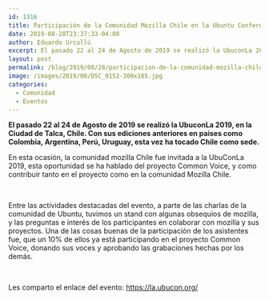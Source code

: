 ```yaml
---
id: 1316
title: Participación de la Comunidad Mozilla Chile en la Ubuntu Conference LA 2019
date: 2019-08-28T23:37:33-04:00
author: Eduardo Urcullú
excerpt: El pasado 22 al 24 de Agosto de 2019 se realizó la UbuconLa 2019, en la Ciudad de Talca, Chile. Con sus ediciones anteriores en paises como Colombia, Argentina, Perú, Uruguay, esta vez ha tocado Chile como sede.
layout: post
permalink: /blog/2019/08/28/participacion-de-la-comunidad-mozilla-chile-en-la-ubuntu-conference-la-2019/
image: /images/2019/08/DSC_0152-300x165.jpg
categories:
  - Comunidad
  - Eventos
---
```

**El pasado 22 al 24 de Agosto de 2019 se realizó la UbuconLa 2019, en la Ciudad de Talca, Chile. Con sus ediciones anteriores en paises como Colombia, Argentina, Perú, Uruguay, esta vez ha tocado Chile como sede.**

En esta ocasión, la comunidad mozilla Chile fue invitada a la UbuConLa 2019, esta oportunidad se ha hablado del proyecto Common Voice, y como contribuir tanto en el proyecto como en la comunidad Mozilla Chile.<figure class="wp-block-image">

<img src="/images/2019/08/DSC_0001.jpg" alt="" class="wp-image-1318" srcset="/images/2019/08/DSC_0001.jpg 6000w, /images/2019/08/DSC_0001-300x200.jpg 300w, /images/2019/08/DSC_0001-768x512.jpg 768w, /images/2019/08/DSC_0001-600x400.jpg 600w, /images/2019/08/DSC_0001-1000x667.jpg 1000w" sizes="(max-width: 6000px) 100vw, 6000px" /> </figure> 

Entre las actividades destacadas del evento, a parte de las charlas de la comunidad de Ubuntu, tuvimos un stand con algunas obsequios de mozilla, y las preguntas e interés de los participantes en colaborar con mozilla y sus proyectos. Una de las cosas buenas de la participación de los asistentes fue, que un 10% de ellos ya está participando en el proyecto Common Voice, donando sus voces y aprobando las grabaciones hechas por los demás.<figure class="wp-block-image">

<img src="images/2019/08/IMG_20190823_150450708.jpg" alt="" class="wp-image-1320" srcset="/images/2019/08/IMG_20190823_150450708.jpg 3120w, /images/2019/08/IMG_20190823_150450708-300x213.jpg 300w, /images/2019/08/IMG_20190823_150450708-768x545.jpg 768w, /images/2019/08/IMG_20190823_150450708-600x426.jpg 600w, /images/2019/08/IMG_20190823_150450708-1000x710.jpg 1000w" sizes="(max-width: 3120px) 100vw, 3120px" /> </figure> 

Les comparto el enlace del evento: <https://la.ubucon.org/>